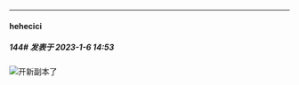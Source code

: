 

*****

####  hehecici  
##### 144#       发表于 2023-1-6 14:53

<img src="https://static.saraba1st.com/image/smiley/face2017/013.png" referrerpolicy="no-referrer">开新副本了

